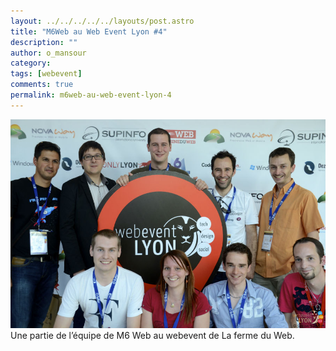 ```yaml
---
layout: ../../../../../layouts/post.astro
title: "M6Web au Web Event Lyon #4"
description: ""
author: o_mansour
category: 
tags: [webevent]
comments: true  
permalink: m6web-au-web-event-lyon-4
---
```


![Une partie de l’équipe de M6 Web au webevent de La ferme du Web.](../../../../../../../images/posts/m6web-webevent.jpg)
Une partie de l’équipe de M6 Web au webevent de La ferme du Web.


